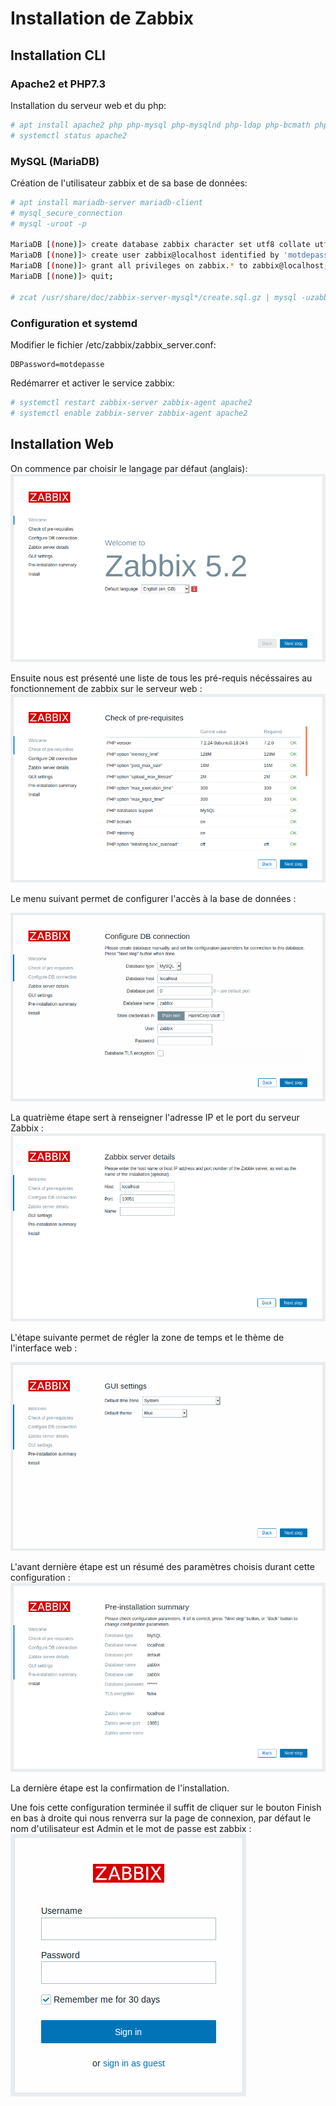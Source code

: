 # Installation de Zabbix

## Installation CLI

### Apache2 et PHP7.3 
Installation du serveur web et du php:
```bash
# apt install apache2 php php-mysql php-mysqlnd php-ldap php-bcmath php-mbstring php-gd php-pdo php-xml libapache2-mod-php
# systemctl status apache2
```  

### MySQL (MariaDB)
Création de l'utilisateur zabbix et de sa base de données: 
```bash
# apt install mariadb-server mariadb-client
# mysql_secure_connection
# mysql -uroot -p

MariaDB [(none)]> create database zabbix character set utf8 collate utf8_bin;
MariaDB [(none)]> create user zabbix@localhost identified by 'motdepasse';
MariaDB [(none)]> grant all privileges on zabbix.* to zabbix@localhost;
MariaDB [(none)]> quit;

# zcat /usr/share/doc/zabbix-server-mysql*/create.sql.gz | mysql -uzabbix -p zabbix 
```

### Configuration et systemd
Modifier le fichier /etc/zabbix/zabbix_server.conf:
```
DBPassword=motdepasse
```

Redémarrer et activer le service zabbix:
```bash
# systemctl restart zabbix-server zabbix-agent apache2
# systemctl enable zabbix-server zabbix-agent apache2 
```

## Installation Web

On commence par choisir le langage par défaut (anglais):
![02728b3a8d4466efca61d7e0c98aedf0.png](.\assets\images\02728b3a8d4466efca61d7e0c98aedf0.png)

Ensuite nous est présenté une liste de tous les pré-requis nécéssaires au fonctionnement de zabbix sur le serveur web :
![844aed3334cc3a5f580883a73667b80f.png](.\assets\images\844aed3334cc3a5f580883a73667b80f.png)

Le menu suivant permet de configurer l'accès à la base de données :

![0367599d3f444707b087bb82a6395c9a.png](.\assets\images\0367599d3f444707b087bb82a6395c9a.png)

La quatrième étape sert à renseigner l'adresse IP et le port du serveur Zabbix : 
![f8ba2947964d5be4a739759455d574e0.png](.\assets\images\f8ba2947964d5be4a739759455d574e0.png)

L'étape suivante permet de régler la zone de temps et le thème de l'interface web :

![b8995746ad824bcc9390915da8cc937e.png](.\assets\images\b8995746ad824bcc9390915da8cc937e.png)

L'avant dernière étape est un résumé des paramètres choisis durant cette configuration :
![6c00763a2e29822f976ff890c14a927e.png](.\assets\images\6c00763a2e29822f976ff890c14a927e.png)

La dernière étape est la confirmation de l'installation.

Une fois cette configuration terminée il suffit de cliquer sur le bouton Finish en bas à droite qui nous renverra sur la page de connexion, par défaut le nom d'utilisateur est Admin et le mot de passe est zabbix :
![861ff3c013083f37bb794d7aab78aeac.png](.\assets\images\861ff3c013083f37bb794d7aab78aeac.png)
